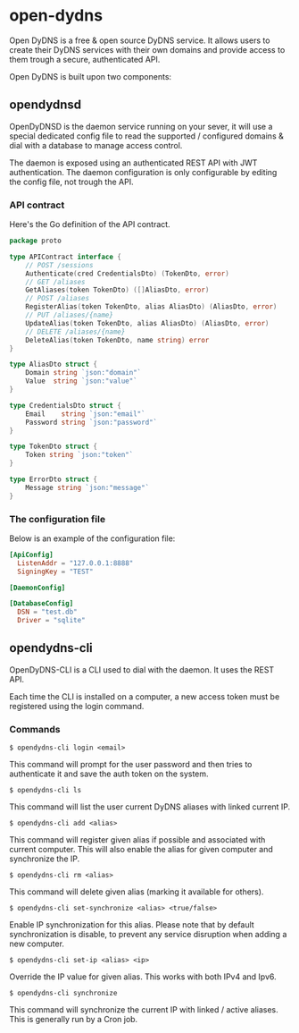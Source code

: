 # open-dydns

Open DyDNS is a free & open source DyDNS service.
It allows users to create their DyDNS services with their own domains and provide access
to them trough a secure, authenticated API.

Open DyDNS is built upon two components:

## opendydnsd

OpenDyDNSD is the daemon service running on your sever, it will use a special dedicated config file
to read the supported / configured domains & dial with a database to manage access control.

The daemon is exposed using an authenticated REST API with JWT authentication.
The daemon configuration is only configurable by editing the config file, not trough the API.

### API contract

Here's the Go definition of the API contract.

```go
package proto

type APIContract interface {
	// POST /sessions
	Authenticate(cred CredentialsDto) (TokenDto, error)
	// GET /aliases
	GetAliases(token TokenDto) ([]AliasDto, error)
	// POST /aliases
	RegisterAlias(token TokenDto, alias AliasDto) (AliasDto, error)
	// PUT /aliases/{name}
	UpdateAlias(token TokenDto, alias AliasDto) (AliasDto, error)
	// DELETE /aliases/{name}
	DeleteAlias(token TokenDto, name string) error
}

type AliasDto struct {
	Domain string `json:"domain"`
	Value  string `json:"value"`
}

type CredentialsDto struct {
	Email    string `json:"email"`
	Password string `json:"password"`
}

type TokenDto struct {
	Token string `json:"token"`
}

type ErrorDto struct {
	Message string `json:"message"`
}
```

### The configuration file

Below is an example of the configuration file:

```toml
[ApiConfig]
  ListenAddr = "127.0.0.1:8888"
  SigningKey = "TEST"

[DaemonConfig]

[DatabaseConfig]
  DSN = "test.db"
  Driver = "sqlite"
```

## opendydns-cli

OpenDyDNS-CLI is a CLI used to dial with the daemon. It uses the REST API.

Each time the CLI is installed on a computer, a new access token must be registered using the login command.

### Commands

```
$ opendydns-cli login <email>
```

This command will prompt for the user password and then tries to authenticate it and save the auth token
on the system.

```
$ opendydns-cli ls
```

This command will list the user current DyDNS aliases with linked current IP.

```
$ opendydns-cli add <alias>
```

This command will register given alias if possible and associated with current computer.
This will also enable the alias for given computer and synchronize the IP.

```
$ opendydns-cli rm <alias>
```

This command will delete given alias (marking it available for others).

```
$ opendydns-cli set-synchronize <alias> <true/false>
```

Enable IP synchronization for this alias.
Please note that by default synchronization is disable, to prevent any service disruption when adding a new computer.

```
$ opendydns-cli set-ip <alias> <ip>
```

Override the IP value for given alias. This works with both IPv4 and Ipv6.

```
$ opendydns-cli synchronize
```

This command will synchronize the current IP with linked / active aliases.
This is generally run by a Cron job.